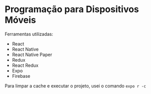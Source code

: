 # Programação para Dispositivos Móveis

Ferramentas utilizadas:
  - React
  - React Native
  - React Native Paper
  - Redux
  - React Redux
  - Expo
  - Firebase

Para limpar a cache e executar o projeto, usei o comando `expo r -c`